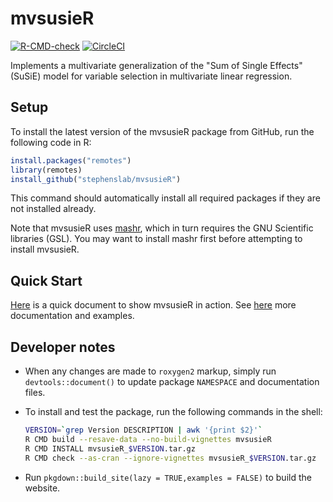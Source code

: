 # mvsusieR

 [![R-CMD-check](https://github.com/stephenslab/mvsusieR/workflows/R-CMD-check/badge.svg)](https://github.com/stephenslab/mvsusieR/actions)
[![CircleCI](https://circleci.com/gh/stephenslab/mvsusieR/tree/master.svg?style=svg)](https://app.circleci.com/pipelines/github/stephenslab/mvsusieR?branch=master)

Implements a multivariate generalization of the "Sum of Single
Effects" (SuSiE) model for variable selection in multivariate linear
regression.
  
## Setup

To install the latest version of the mvsusieR package from GitHub, run
the following code in R:

```R
install.packages("remotes")
library(remotes)
install_github("stephenslab/mvsusieR")
```

This command should automatically install all required packages if
they are not installed already.

Note that mvsusieR uses [mashr][mashr], which in turn requires the GNU
Scientific libraries (GSL). You may want to install mashr first before
attempting to install mvsusieR.

## Quick Start

[Here][prediction-vignette] is a quick document to show mvsusieR in
action. See [here][pkgdown-site] more documentation and examples.

## Developer notes

+ When any changes are made to `roxygen2` markup, simply run 
`devtools::document()` to update package `NAMESPACE`
and documentation files.

+ To install and test the package, run the following commands
in the shell:

    ```bash
    VERSION=`grep Version DESCRIPTION | awk '{print $2}'`
    R CMD build --resave-data --no-build-vignettes mvsusieR
    R CMD INSTALL mvsusieR_$VERSION.tar.gz
    R CMD check --as-cran --ignore-vignettes mvsusieR_$VERSION.tar.gz
    ```

+ Run `pkgdown::build_site(lazy = TRUE,examples = FALSE)` to build the
  website.

[pkgdown-site]: https://stephenslab.github.io/mvsusieR
[prediction-vignette]: https://stephenslab.github.io/mvsusieR/articles/prediction.html
[mashr]: https://github.com/stephenslab/mashr
